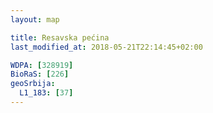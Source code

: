 ```yaml
---
layout: map

title: Resavska pećina
last_modified_at: 2018-05-21T22:14:45+02:00

WDPA: [328919]
BioRaS: [226]
geoSrbija:
  L1_183: [37]
---
```

